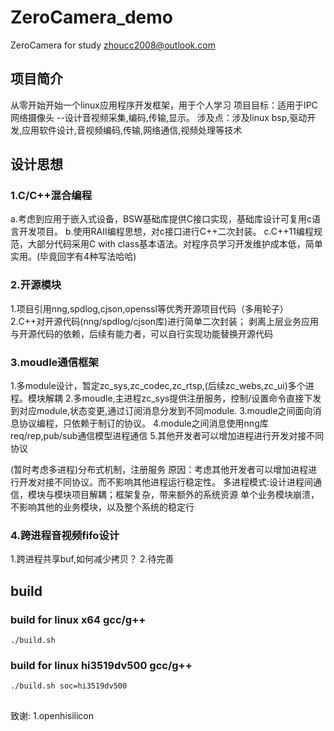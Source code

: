 # ZeroCamera_demo
ZeroCamera for study
zhoucc2008@outlook.com

## 项目简介
从零开始开始一个linux应用程序开发框架，用于个人学习
项目目标：适用于IPC网络摄像头 --设计音视频采集,编码,传输,显示。
涉及点：涉及linux bsp,驱动开发,应用软件设计,音视频编码,传输,网络通信,视频处理等技术

## 设计思想
### 1.C/C++混合编程
a.考虑到应用于嵌入式设备，BSW基础库提供C接口实现，基础库设计可复用c语言开发项目。
b.使用RAII编程思想，对c接口进行C++二次封装。
c.C++11编程规范，大部分代码采用C with class基本语法。对程序员学习开发维护成本低，简单实用。(毕竟回字有4种写法哈哈)

### 2.开源模块
1.项目引用nng,spdlog,cjson,openssl等优秀开源项目代码（多用轮子）
2.C++对开源代码(nng/spdlog/cjson库)进行简单二次封装；
剥离上层业务应用与开源代码的依赖，后续有能力者，可以自行实现功能替换开源代码

### 3.moudle通信框架
1.多module设计，暂定zc_sys,zc_codec,zc_rtsp,(后续zc_webs,zc_ui)多个进程。模块解耦
2.多moudle,主进程zc_sys提供注册服务，控制/设置命令直接下发到对应module,状态变更,通过订阅消息分发到不同module.
3.moudle之间面向消息协议编程，只依赖于制订的协议。
4.module之间消息使用nng库req/rep,pub/sub通信模型进程通信
5.其他开发者可以增加进程进行开发对接不同协议

(暂时考虑多进程)分布式机制，注册服务
原因：考虑其他开发者可以增加进程进行开发对接不同协议。而不影响其他进程运行稳定性。
多进程模式:设计进程间通信，模块与模块项目解耦；框架复杂，带来额外的系统资源
单个业务模块崩溃，不影响其他的业务模块，以及整个系统的稳定行

### 4.跨进程音视频fifo设计
1.跨进程共享buf,如何减少拷贝？
2.待完善

## build
### build for linux x64 gcc/g++
```
./build.sh
```
### build for linux hi3519dv500 gcc/g++
```
./build.sh soc=hi3519dv500
```

##
致谢:
1.openhisilicon
